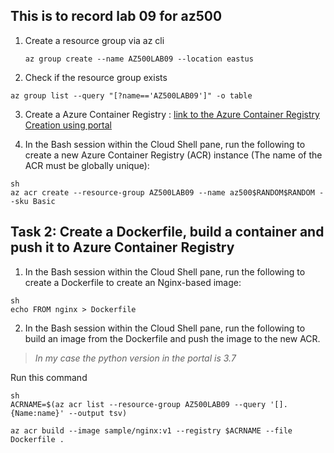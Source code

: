 ## This is to record lab 09 for az500

1. Create a resource group via az cli
   ```shell
   az group create --name AZ500LAB09 --location eastus
   ```

2. Check if the resource group exists
  ```shell
  az group list --query "[?name=='AZ500LAB09']" -o table
  ```

3. Create a Azure Container Registry : [link to the Azure Container Registry Creation using portal](https://docs.microsoft.com/en-us/azure/container-registry/container-registry-get-started-portal)

4. In the Bash session within the Cloud Shell pane, run the following to create a new Azure Container Registry (ACR) instance (The name of the ACR must be globally unique):
```
sh
az acr create --resource-group AZ500LAB09 --name az500$RANDOM$RANDOM --sku Basic
```

## Task 2: Create a Dockerfile, build a container and push it to Azure Container Registry
1. In the Bash session within the Cloud Shell pane, run the following to create a Dockerfile to create an Nginx-based image:
```
sh
echo FROM nginx > Dockerfile
```

2. In the Bash session within the Cloud Shell pane, run the following to build an image from the Dockerfile and push the image to the new ACR.

> _In my case the python version in the portal is 3.7_

Run  this command
```
sh
ACRNAME=$(az acr list --resource-group AZ500LAB09 --query '[].{Name:name}' --output tsv)

az acr build --image sample/nginx:v1 --registry $ACRNAME --file Dockerfile .
```